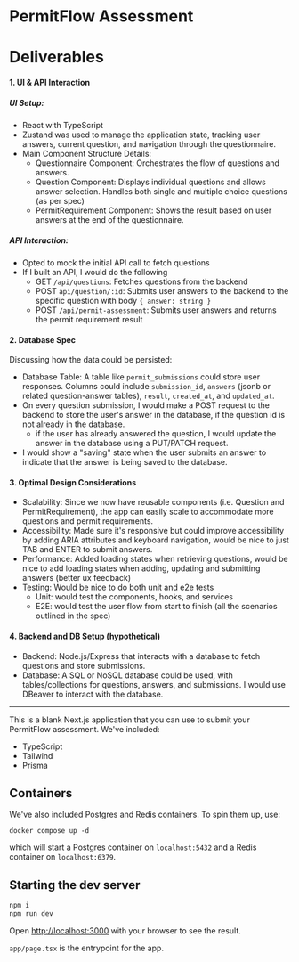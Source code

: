 # PermitFlow Assessment

# Deliverables
#### 1. UI & API Interaction

##### UI Setup:

- React with TypeScript
- Zustand was used to manage the application state, tracking user answers, current question, and navigation through the questionnaire.
- Main Component Structure Details:
  - Questionnaire Component: Orchestrates the flow of questions and answers.
  - Question Component: Displays individual questions and allows answer selection. Handles both single and multiple choice questions (as per spec)
  - PermitRequirement Component: Shows the result based on user answers at the end of the questionnaire.

##### API Interaction:

- Opted to mock the initial API call to fetch questions
- If I built an API, I would do the following
  - GET `/api/questions`: Fetches questions from the backend
  - POST `api/question/:id`: Submits user answers to the backend to the specific question with body `{ answer: string }`
  - POST `/api/permit-assessment`: Submits user answers and returns the permit requirement result

#### 2. Database Spec
Discussing how the data could be persisted:

- Database Table: A table like `permit_submissions` could store user responses. Columns could include `submission_id`, `answers` (jsonb or related question-answer tables), `result`, `created_at`, and `updated_at`.
- On every question submission, I would make a POST request to the backend to store the user's answer in the database, if the question id is not already in the database.
  - if the user has already answered the question, I would update the answer in the database using a PUT/PATCH request.
- I would show a "saving" state when the user submits an answer to indicate that the answer is being saved to the database.

#### 3. Optimal Design Considerations
- Scalability: Since we now have reusable components (i.e. Question and PermitRequirement), the app can easily scale to accommodate more questions and permit requirements.
- Accessibility: Made sure it's responsive but could improve accessibility by adding ARIA attributes and keyboard navigation, would be nice to just TAB and ENTER to submit answers.
- Performance: Added loading states when retrieving questions, would be nice to add loading states when adding, updating and submitting answers (better ux feedback)
- Testing: Would be nice to do both unit and e2e tests
    - Unit: would test the components, hooks, and services
    - E2E: would test the user flow from start to finish (all the scenarios outlined in the spec)

#### 4. Backend and DB Setup (hypothetical)
- Backend: Node.js/Express that interacts with a database to fetch questions and store submissions.
- Database: A SQL or NoSQL database could be used, with tables/collections for questions, answers, and submissions. I would use DBeaver to interact with the database.

___

This is a blank Next.js application that you can use to submit your PermitFlow assessment. We've included:

- TypeScript
- Tailwind
- Prisma

## Containers

We've also included Postgres and Redis containers. To spin them up, use:

```
docker compose up -d
```

which will start a Postgres container on `localhost:5432` and a Redis container on `localhost:6379`.

## Starting the dev server

```bash
npm i
npm run dev
```

Open [http://localhost:3000](http://localhost:3000) with your browser to see the result.

`app/page.tsx` is the entrypoint for the app.

